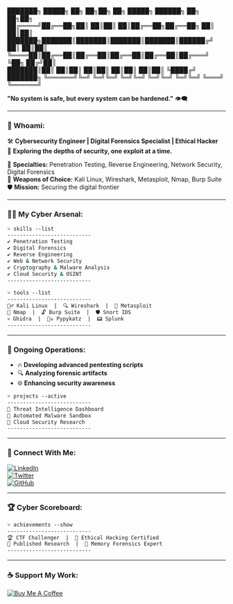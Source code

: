 ███████╗ █████╗ ██╗  ██╗██╗  ██╗ █████╗ ██████╗     ██╗   ██╗██╗     
██╔════╝██╔══██╗██║  ██║██║  ██║██╔══██╗██╔══██╗    ██║   ██║██║     
███████╗███████║███████║███████║███████║██████╔╝    ██║   ██║██║     
╚════██║██╔══██║██╔══██║██╔══██║██╔══██║██╔═══╝     ╚██╗ ██╔╝██║     
███████║██║  ██║██║  ██║██║  ██║██║  ██║██║          ╚████╔╝ ███████╗
╚══════╝╚═╝  ╚═╝╚═╝  ╚═╝╚═╝  ╚═╝╚═╝  ╚═╝╚═╝           ╚═══╝  ╚══════╝
                                                                     
**"No system is safe, but every system can be hardened."** 👁‍🗨

---
### 🌌 Whoami:
🛠 **Cybersecurity Engineer | Digital Forensics Specialist | Ethical Hacker**  
📍 **Exploring the depths of security, one exploit at a time.**  

🔎 **Specialties:** Penetration Testing, Reverse Engineering, Network Security, Digital Forensics  
💾 **Weapons of Choice:** Kali Linux, Wireshark, Metasploit, Nmap, Burp Suite  
🛡 **Mission:** Securing the digital frontier  

---

### 🕵️‍♂️ My Cyber Arsenal:

```bash
> skills --list
---------------------------
✔ Penetration Testing
✔ Digital Forensics
✔ Reverse Engineering
✔ Web & Network Security
✔ Cryptography & Malware Analysis
✔ Cloud Security & OSINT
---------------------------
```

```bash
> tools --list
---------------------------
🕵️‍♂️ Kali Linux  |  🔍 Wireshark  |  🎯 Metasploit
📡 Nmap  |  🔓 Burp Suite  |  🛡 Snort IDS
💀 Ghidra  |  🏴‍☠️ Pypykatz  |  📟 Splunk
---------------------------
```

---

### 📡 Ongoing Operations:
- 🔥 **Developing advanced pentesting scripts**  
- 🔍 **Analyzing forensic artifacts**  
- 🌐 **Enhancing security awareness**  

```bash
> projects --active
---------------------------
📁 Threat Intelligence Dashboard
📁 Automated Malware Sandbox
📁 Cloud Security Research
---------------------------
```

---

### 🔗 Connect With Me:
[![LinkedIn](https://img.shields.io/badge/LinkedIn-0077B5?style=for-the-badge&logo=linkedin)](https://linkedin.com/in/fakhar-ul-din-b8902421b)  
[![Twitter](https://img.shields.io/badge/Twitter-1DA1F2?style=for-the-badge&logo=twitter)](https://twitter.com/fakhar_ul_din)  
[![GitHub](https://img.shields.io/badge/GitHub-100000?style=for-the-badge&logo=github)](https://github.com/fakhurdin)  

---

### 🏆 Cyber Scoreboard:
```bash
> achievements --show
---------------------------
🏆 CTF Challenger  |  🏅 Ethical Hacking Certified
📜 Published Research  |  🚀 Memory Forensics Expert
---------------------------
```

---
### ☕ Support My Work:
[![Buy Me A Coffee](https://img.shields.io/badge/☕-Buy%20Me%20A%20Coffee-yellow?style=for-the-badge)](https://www.buymeacoffee.com/fakhurdin)  

